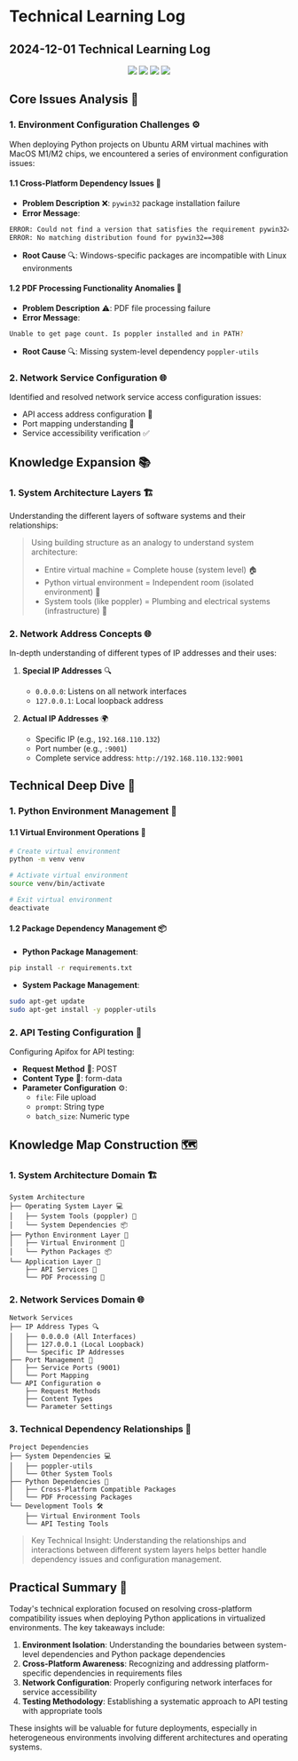 # Technical Learning Log

## 2024-12-01 Technical Learning Log

<div align="center">
  <img src="https://img.shields.io/badge/Python-3776AB?style=for-the-badge&logo=python&logoColor=white"/>
  <img src="https://img.shields.io/badge/Ubuntu-E95420?style=for-the-badge&logo=ubuntu&logoColor=white"/>
  <img src="https://img.shields.io/badge/MacOS-000000?style=for-the-badge&logo=apple&logoColor=white"/>
  <img src="https://img.shields.io/badge/Docker-2496ED?style=for-the-badge&logo=docker&logoColor=white"/>
</div>

## Core Issues Analysis 🎯

### 1. Environment Configuration Challenges ⚙️
When deploying Python projects on Ubuntu ARM virtual machines with MacOS M1/M2 chips, we encountered a series of environment configuration issues:

#### 1.1 Cross-Platform Dependency Issues 🔄
- **Problem Description** ❌: `pywin32` package installation failure
- **Error Message**:
```bash
ERROR: Could not find a version that satisfies the requirement pywin32==308
ERROR: No matching distribution found for pywin32==308
```
- **Root Cause** 🔍: Windows-specific packages are incompatible with Linux environments

#### 1.2 PDF Processing Functionality Anomalies 📄
- **Problem Description** ⚠️: PDF file processing failure
- **Error Message**:
```bash
Unable to get page count. Is poppler installed and in PATH?
```
- **Root Cause** 🔍: Missing system-level dependency `poppler-utils`

### 2. Network Service Configuration 🌐
Identified and resolved network service access configuration issues:
- API access address configuration 🔌
- Port mapping understanding 🔄
- Service accessibility verification ✅

## Knowledge Expansion 📚

### 1. System Architecture Layers 🏗️
Understanding the different layers of software systems and their relationships:

> Using building structure as an analogy to understand system architecture:
> - Entire virtual machine = Complete house (system level) 🏠
> - Python virtual environment = Independent room (isolated environment) 🚪
> - System tools (like poppler) = Plumbing and electrical systems (infrastructure) 🔧

### 2. Network Address Concepts 🌐
In-depth understanding of different types of IP addresses and their uses:

1. **Special IP Addresses** 🔍
   - `0.0.0.0`: Listens on all network interfaces
   - `127.0.0.1`: Local loopback address

2. **Actual IP Addresses** 🌍
   - Specific IP (e.g., `192.168.110.132`)
   - Port number (e.g., `:9001`)
   - Complete service address: `http://192.168.110.132:9001`

## Technical Deep Dive 🔬

### 1. Python Environment Management 🐍
#### 1.1 Virtual Environment Operations 🔄
```bash
# Create virtual environment
python -m venv venv

# Activate virtual environment
source venv/bin/activate

# Exit virtual environment
deactivate
```

#### 1.2 Package Dependency Management 📦
- **Python Package Management**:
```bash
pip install -r requirements.txt
```
- **System Package Management**:
```bash
sudo apt-get update
sudo apt-get install -y poppler-utils
```

### 2. API Testing Configuration 🔌
Configuring Apifox for API testing:
- **Request Method** 📡: POST
- **Content Type** 📝: form-data
- **Parameter Configuration** ⚙️:
  - `file`: File upload
  - `prompt`: String type
  - `batch_size`: Numeric type

## Knowledge Map Construction 🗺️

### 1. System Architecture Domain 🏗️
```
System Architecture
├── Operating System Layer 💻
│   ├── System Tools (poppler) 🔧
│   └── System Dependencies 📦
├── Python Environment Layer 🐍
│   ├── Virtual Environment 🔄
│   └── Python Packages 📦
└── Application Layer 🚀
    ├── API Services 🔌
    └── PDF Processing 📄
```

### 2. Network Services Domain 🌐
```
Network Services
├── IP Address Types 🔍
│   ├── 0.0.0.0 (All Interfaces)
│   ├── 127.0.0.1 (Local Loopback)
│   └── Specific IP Addresses
├── Port Management 🔌
│   ├── Service Ports (9001)
│   └── Port Mapping
└── API Configuration ⚙️
    ├── Request Methods
    ├── Content Types
    └── Parameter Settings
```

### 3. Technical Dependency Relationships 🔗
```
Project Dependencies
├── System Dependencies 💻
│   ├── poppler-utils
│   └── Other System Tools
├── Python Dependencies 🐍
│   ├── Cross-Platform Compatible Packages
│   └── PDF Processing Packages
└── Development Tools 🛠️
    ├── Virtual Environment Tools
    └── API Testing Tools
```

> Key Technical Insight: Understanding the relationships and interactions between different system layers helps better handle dependency issues and configuration management.

## Practical Summary 📝

Today's technical exploration focused on resolving cross-platform compatibility issues when deploying Python applications in virtualized environments. The key takeaways include:

1. **Environment Isolation**: Understanding the boundaries between system-level dependencies and Python package dependencies
2. **Cross-Platform Awareness**: Recognizing and addressing platform-specific dependencies in requirements files
3. **Network Configuration**: Properly configuring network interfaces for service accessibility
4. **Testing Methodology**: Establishing a systematic approach to API testing with appropriate tools

These insights will be valuable for future deployments, especially in heterogeneous environments involving different architectures and operating systems. 
